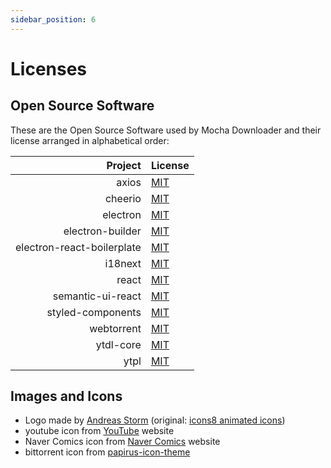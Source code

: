 ```yaml
---
sidebar_position: 6
---
```


# Licenses

## Open Source Software

These are the Open Source Software used by Mocha Downloader and their license arranged in alphabetical order:

|                    Project | License                                                                                           |
| -------------------------: | :------------------------------------------------------------------------------------------------ |
|                      axios | [MIT](https://github.com/axios/axios/blob/master/LICENSE)                                         |
|                    cheerio | [MIT](https://github.com/cheeriojs/cheerio/blob/main/LICENSE)                                     |
|                   electron | [MIT](https://github.com/electron/electron/blob/main/LICENSE)                                     |
|           electron-builder | [MIT](https://github.com/electron-userland/electron-builder/blob/master/LICENSE)                  |
| electron-react-boilerplate | [MIT](https://github.com/electron-react-boilerplate/electron-react-boilerplate/blob/main/LICENSE) |
|                    i18next | [MIT](https://github.com/i18next/i18next/blob/master/LICENSE)                                     |
|                      react | [MIT](https://github.com/facebook/react/blob/main/LICENSE)                                        |
|          semantic-ui-react | [MIT](https://github.com/Semantic-Org/Semantic-UI-React/blob/master/LICENSE.md)                   |
|          styled-components | [MIT](https://github.com/styled-components/styled-components/blob/main/LICENSE)                   |
|                 webtorrent | [MIT](https://github.com/webtorrent/webtorrent/blob/master/LICENSE)                               |
|                  ytdl-core | [MIT](https://github.com/fent/node-ytdl-core/blob/master/LICENSE)                                 |
|                       ytpl | [MIT](https://github.com/TimeForANinja/node-ytpl/blob/master/LICENSE)                             |

## Images and Icons

- Logo made by [Andreas Storm](https://codepen.io/avstorm/pen/RwNzPNN) (original: [icons8 animated icons](https://icons8.com/free-animated-icons/tea))
- youtube icon from [YouTube](https://youtube.com) website
- Naver Comics icon from [Naver Comics](https://comic.naver.com) website
- bittorrent icon from [papirus-icon-theme](https://github.com/PapirusDevelopmentTeam/papirus-icon-theme)
